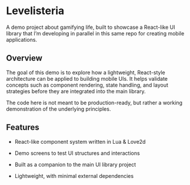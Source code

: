 # Levelisteria

A demo project about gamifying life, built to showcase a React-like UI library that I’m developing in parallel in this same repo for creating mobile applications.

## Overview

The goal of this demo is to explore how a lightweight, React-style architecture can be applied to building mobile UIs. It helps validate concepts such as component rendering, state handling, and layout strategies before they are integrated into the main library.

The code here is not meant to be production-ready, but rather a working demonstration of the underlying principles.

## Features

- React-like component system written in Lua & Love2d

- Demo screens to test UI structures and interactions

- Built as a companion to the main UI library project

- Lightweight, with minimal external dependencies
